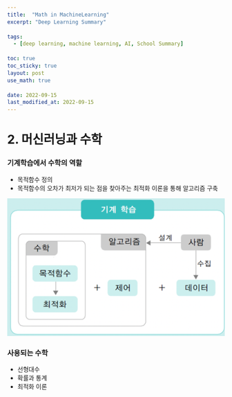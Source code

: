 ```yaml
---
title:  "Math in MachineLearning"
excerpt: "Deep Learning Summary"

tags:
  - [deep learning, machine learning, AI, School Summary]

toc: true
toc_sticky: true
layout: post
use_math: true
 
date: 2022-09-15
last_modified_at: 2022-09-15
---
```


# 2. 머신러닝과 수학

### 기계학습에서 수학의 역할

- 목적함수 정의
- 목적함수의 오차가 최저가 되는 점을 찾아주는 최적화 이론을 통해 알고리즘 구축

![머신러닝 구조](/assets/img/%EB%A8%B8%EC%8B%A0%EB%9F%AC%EB%8B%9D%20%EA%B5%AC%EC%A1%B0.png)

### 사용되는 수학

- 선형대수
- 확률과 통계
- 최적화 이론